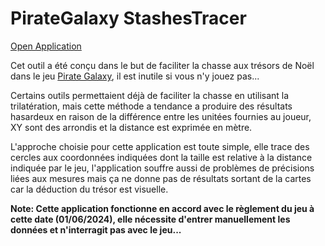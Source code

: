 
# PirateGalaxy StashesTracer
[Open Application](https://mralinoe.github.io/pgstWeb/)

Cet outil a été conçu dans le but de faciliter la chasse aux trésors de Noël dans le jeu [Pirate Galaxy]([https://pages.github.com/](https://pirategalaxy.com)), il est inutile si vous n'y jouez pas...

Certains outils permettaient déjà de faciliter la chasse en utilisant la trilatération, mais cette méthode a tendance a produire des résultats hasardeux en raison de la différence entre les unitées fournies au joueur, XY sont des arrondis et la distance est exprimée en mètre.

L'approche choisie pour cette application est toute simple, elle trace des cercles aux coordonnées indiquées dont la taille est relative à la distance indiquée par le jeu, l'application souffre aussi de problèmes de précisions liées aux mesures mais ça ne donne pas de résultats sortant de la cartes car la déduction du trésor est visuelle.

**Note: Cette application fonctionne en accord avec le règlement du jeu à cette date (01/06/2024), elle nécessite d'entrer manuellement les données et n'interragit pas avec le jeu...**

